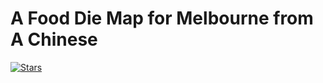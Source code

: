 # A Food Die Map for Melbourne from A Chinese

[![Stars](https://img.shields.io/github/stars/A-Foodie-Map-for-Melbourne/run?style=flat-square)](https://star-history.com/#A-Foodie-Map-for-Melbourne/run&Date)
